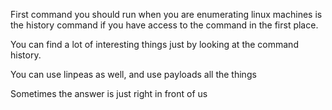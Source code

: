 First command you should run when you are enumerating linux machines is the history command if you have access to the command in the first place.

You can find a lot of interesting things just by looking at the command history.

You can use linpeas as well, and use payloads all the things

Sometimes the answer is just right in front of us

